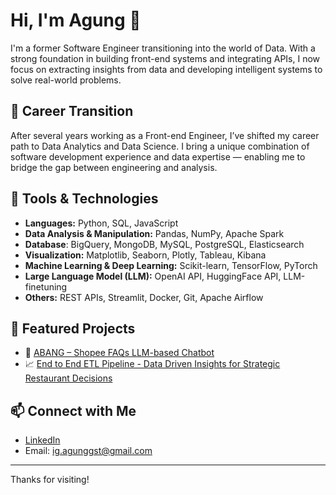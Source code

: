 # Hi, I'm Agung 👋

I'm a former Software Engineer transitioning into the world of Data. With a strong foundation in building front-end systems and integrating APIs, I now focus on extracting insights from data and developing intelligent systems to solve real-world problems.

## 💼 Career Transition
After several years working as a Front-end Engineer, I’ve shifted my career path to Data Analytics and Data Science. I bring a unique combination of software development experience and data expertise — enabling me to bridge the gap between engineering and analysis.

## 🔧 Tools & Technologies
- **Languages:** Python, SQL, JavaScript
- **Data Analysis & Manipulation:** Pandas, NumPy, Apache Spark
- **Database**: BigQuery, MongoDB, MySQL, PostgreSQL, Elasticsearch
- **Visualization:** Matplotlib, Seaborn, Plotly, Tableau, Kibana
- **Machine Learning & Deep Learning:** Scikit-learn, TensorFlow, PyTorch
- **Large Language Model (LLM):** OpenAI API, HuggingFace API, LLM-finetuning
- **Others:** REST APIs, Streamlit, Docker, Git, Apache Airflow

## 📂 Featured Projects
<!-- Uncomment and add links to your best projects -->
- 🤖 [ABANG – Shopee FAQs LLM-based Chatbot](https://github.com/agunggst/ABANG-Shopee-LLM-Chatbot)
- 📈 [End to End ETL Pipeline - Data Driven Insights for Strategic Restaurant Decisions](https://github.com/agunggst/End-to-End-ETL-Pipeline---Data-Driven-Insights-for-Strategic-Restaurant-Decisions)

## 📫 Connect with Me
- [LinkedIn](https://www.linkedin.com/in/agunggst/)
- Email: [ig.agunggst@gmail.com](mailto:ig.agunggst@gmail.com)

---

Thanks for visiting!
